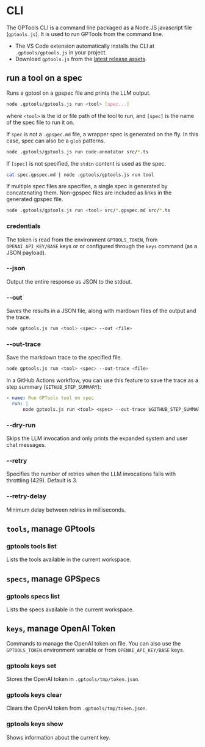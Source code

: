 # CLI

The GPTools CLI is a command line packaged as a Node.JS javascript file (`gptools.js`). It is used to run GPTools from the command line.

-   The VS Code extension automatically installs the CLI at `.gptools/gptools.js` in your project.
-   Download `gptools.js` from the [latest release assets](https://github.com/microsoft/gptools/releases/latest).

## run a tool on a spec

Runs a gptool on a gpspec file and prints the LLM output.

```bash
node .gptools/gptools.js run <tool> [spec...]
```

where `<tool>` is the id or file path of the tool to run, and `[spec]` is the name of the spec file to run it on.

If `spec` is not a `.gpspec.md` file, a wrapper spec is generated on the fly. In this case, spec can also be a `glob` patterns.

```bash
node .gptools/gptools.js run code-annotator src/*.ts
```

If `[spec]` is not specified, the `stdin` content is used as the spec.

```bash
cat spec.gpspec.md | node .gptools/gptools.js run tool
```

If multiple spec files are specifies, a single spec is generated by concatenating them. Non-gpspec files are included as links in the generated gpspec file.

```bash
node .gptools/gptools.js run <tool> src/*.gpspec.md src/*.ts
```

### credentials

The token is read from the environment `GPTOOLS_TOKEN`, from `OPENAI_API_KEY/BASE` keys or
or configured through the `keys` command (as a JSON payload).

### --json

Output the entire response as JSON to the stdout.

### --out <file>

Saves the results in a JSON file, along with mardown files of the output and the trace.

```bash
node gptools.js run <tool> <spec> --out <file>
```

### --out-trace <file>

Save the markdown trace to the specified file.

```bash
node gptools.js run <tool> <spec> --out-trace <file>
```

In a GitHub Actions workflow, you can use this feature to save the trace as a step summary (`GITHUB_STEP_SUMMARY`):

```yaml
- name: Run GPTools tool on spec
  run: |
      node gptools.js run <tool> <spec> --out-trace $GITHUB_STEP_SUMMARY
```

### --dry-run

Skips the LLM invocation and only prints the expanded system and user chat messages.

### --retry <number>

Specifies the number of retries when the LLM invocations fails with throttling (429).
Default is 3.

### --retry-delay <number>

Minimum delay between retries in milliseconds.

## `tools`, manage GPtools

### gptools tools list

Lists the tools available in the current workspace.

## `specs`, manage GPSpecs

### gptools specs list

Lists the specs available in the current workspace.

## `keys`, manage OpenAI Token

Commands to manage the OpenAI token on file. You can also use the `GPTOOLS_TOKEN` environment variable or from `OPENAI_API_KEY/BASE` keys.

### gptools keys set <token>

Stores the OpenAI token in `.gptools/tmp/token.json`.

### gptools keys clear

Clears the OpenAI token from `.gptools/tmp/token.json`.

### gptools keys show

Shows information about the current key.
